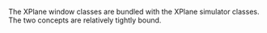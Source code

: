 The XPlane window classes are bundled with the XPlane simulator classes.
The two concepts are relatively tightly bound.
